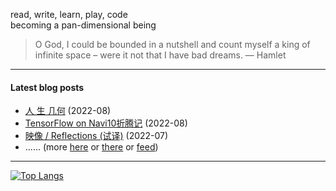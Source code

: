 read, write, learn, play, code \
becoming a pan-dimensional being

> O God, I could be bounded in a nutshell and count myself a king of infinite space – were it not that I have bad dreams.
— Hamlet

---

#### Latest blog posts
<!-- generated by https://github.com/gautamkrishnar/blog-post-workflow -->
<!-- BLOG-POST-LIST:START -->
- [人 生 几何](https://github.com/King-of-Infinite-Space/thoughts/discussions/198) (2022-08)
- [TensorFlow on Navi10折腾记](https://github.com/King-of-Infinite-Space/thoughts/discussions/197) (2022-08)
- [映像 / Reflections &lpar;试译&rpar;](https://github.com/King-of-Infinite-Space/thoughts/discussions/196) (2022-07)<!-- BLOG-POST-LIST:END --> 
- ...... (more [here](https://github.com/King-of-Infinite-Space/thoughts/discussions/categories/%E5%8D%9A%E6%96%87?discussions_q=category%3A%E5%8D%9A%E6%96%87+sort%3Adate_created) or [there](http://blog.lnfinite.space/) or [feed](https://blog.lnfinite.space/feed.rss))

---

[![Top Langs](https://github-readme-stats.vercel.app/api/top-langs/?username=King-of-Infinite-Space&langs_count=4&layout=compact)](https://github.com/anuraghazra/github-readme-stats)

<img src='https://count.lnfinite.space/repo/profile.svg?plus=1' width='0' height='0' />
